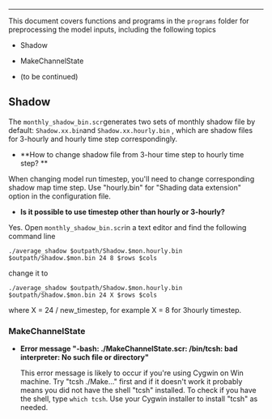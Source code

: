***
This document covers functions and programs in the `programs` folder for preprocessing the model inputs, including the following topics 

* Shadow

* MakeChannelState

* (to be continued)

  

## Shadow

The `monthly_shadow_bin.scr`generates two sets of monthly shadow file by default: `Shadow.xx.bin`and `Shadow.xx.hourly.bin` , which are shadow files for 3-hourly and hourly time step correspondingly. 

* **How to change shadow file from 3-hour time step to hourly time step? **

When changing model run timestep, you'll need to change corresponding shadow map time step. Use "hourly.bin" for "Shading data extension" option in the configuration file.

* **Is it possible to use timestep other than hourly or 3-hourly?**

Yes. Open `monthly_shadow_bin.scr`in a text editor and find the following command line

`./average_shadow $outpath/Shadow.$mon.hourly.bin $outpath/Shadow.$mon.bin 24 8 $rows $cols`

change it to 

`./average_shadow $outpath/Shadow.$mon.hourly.bin $outpath/Shadow.$mon.bin 24 X $rows $cols`

where X = 24 / new_timestep, for example X = 8 for 3hourly timestep. 



### MakeChannelState

* **Error message "-bash: ./MakeChannelState.scr: /bin/tcsh: bad interpreter: No such file or directory"**

  This error message is likely to occur if you're using Cygwin on Win machine. Try "tcsh ./Make..." first and if it doesn't work it probably means you did not have the shell "tcsh" installed. To check if you have the shell, type `which tcsh`. Use your Cygwin installer to install "tcsh" as needed.



